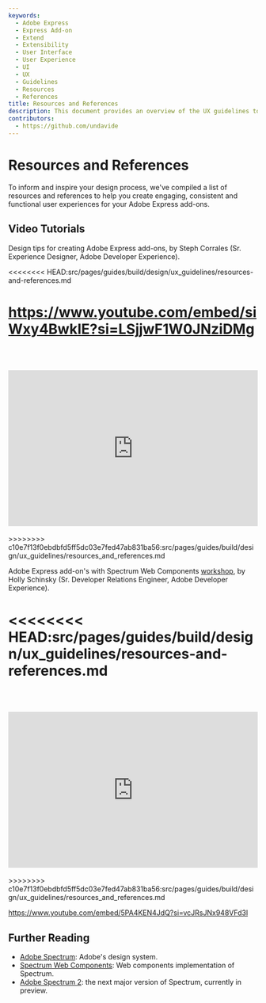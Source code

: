 ```yaml
---
keywords:
  - Adobe Express
  - Express Add-on
  - Extend
  - Extensibility
  - User Interface
  - User Experience
  - UI
  - UX
  - Guidelines
  - Resources
  - References
title: Resources and References
description: This document provides an overview of the UX guidelines to follow when designing your Adobe Express add-on.
contributors:
  - https://github.com/undavide
---
```


# Resources and References

To inform and inspire your design process, we've compiled a list of resources and references to help you create engaging, consistent and functional user experiences for your Adobe Express add-ons.

## Video Tutorials

Design tips for creating Adobe Express add-ons, by Steph Corrales (Sr. Experience Designer, Adobe Developer Experience).

<<<<<<<< HEAD:src/pages/guides/build/design/ux_guidelines/resources-and-references.md
<Embed slots="video" />

https://www.youtube.com/embed/siWxy4BwkIE?si=LSjjwF1W0JNziDMg
========
<br/><br/><div style="display: flex; justify-content: center;">

 <iframe width="560" height="315" src="https://www.youtube.com/embed/siWxy4BwkIE?si=LSjjwF1W0JNziDMg" title="YouTube video player" frameborder="0" allow="accelerometer; autoplay; clipboard-write; encrypted-media; gyroscope; picture-in-picture; web-share" referrerpolicy="strict-origin-when-cross-origin" allowfullscreen></iframe>
</div><br/>
>>>>>>>> c10e7f13f0ebdbfd5ff5dc03e7fed47ab831ba56:src/pages/guides/build/design/ux_guidelines/resources_and_references.md

Adobe Express add-on's with Spectrum Web Components [workshop](../../../learn/how_to/tutorials/spectrum-workshop/index.md), by Holly Schinsky (Sr. Developer Relations Engineer, Adobe Developer Experience).

<<<<<<<< HEAD:src/pages/guides/build/design/ux_guidelines/resources-and-references.md
<Embed slots="video" />
========
<br/><br/><div style="display: flex; justify-content: center;">

<iframe width="560" height="315" src="https://www.youtube.com/embed/5PA4KEN4JdQ?si=vcJRsJNx948VFd3l" title="YouTube video player" frameborder="0" allow="accelerometer; autoplay; clipboard-write; encrypted-media; gyroscope; picture-in-picture; web-share" referrerpolicy="strict-origin-when-cross-origin" allowfullscreen></iframe>
</div><br/>
>>>>>>>> c10e7f13f0ebdbfd5ff5dc03e7fed47ab831ba56:src/pages/guides/build/design/ux_guidelines/resources_and_references.md

https://www.youtube.com/embed/5PA4KEN4JdQ?si=vcJRsJNx948VFd3l

## Further Reading

- [Adobe Spectrum](https://spectrum.adobe.com/): Adobe's design system.
- [Spectrum Web Components](https://opensource.adobe.com/spectrum-web-components/): Web components implementation of Spectrum.
- [Adobe Spectrum 2](https://s2.spectrum.adobe.com/): the next major version of Spectrum, currently in preview.
